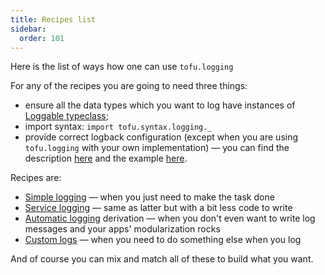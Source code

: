 ```yaml
---
title: Recipes list
sidebar:
  order: 101
---
```


Here is the list of ways how one can use `tofu.logging`

For any of the recipes you are going to need three things:

- ensure all the data types which you want to log have instances
  of [Loggable typeclass](/docs/logging/core-concepts/#typeclass-loggablea);
- import syntax: `import tofu.syntax.logging._`
- provide correct logback configuration (except when you are using `tofu.logging` with your own implementation) — you
  can find the description [here](/docs/logging/layouts) and the
  example [here](https://github.com/tofu-tf/tofu/blob/master/examples/ce2/src/main/resources/logback.groovy).

Recipes are:

- [Simple logging](/docs/logging/recipes/simple) — when you just need to make the task done
- [Service logging](/docs/logging/recipes/service) — same as latter but with a bit less code to write
- [Automatic logging](/docs/logging/recipes/auto) derivation — when you don't even want to write log messages and your apps' modularization
  rocks
- [Custom logs](/docs/logging/recipes/custom) — when you need to do something else when you log

And of course you can mix and match all of these to build what you want.

